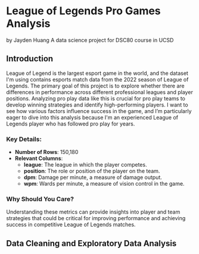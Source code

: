 # League of Legends Pro Games Analysis
by Jayden Huang
A data science project for DSC80 course in UCSD

## Introduction

League of Legend is the largest esport game in the world, and the dataset I'm using contains esports match data from the 2022 season of League of Legends. The primary goal of this project is to explore whether there are differences in performance across different professional leagues and player positions. Analyzing pro play data like this is crucial for pro play teams to develop winning strategies and  identify high-performing players. I want to see how various factors influence success in the game, and I’m particularly eager to dive into this analysis because I'm an experienced League of Legends player who has followed pro play for years.

### Key Details:
- **Number of Rows**: 150,180
- **Relevant Columns**:
  - **league**: The league in which the player competes.
  - **position**: The role or position of the player on the team.
  - **dpm**: Damage per minute, a measure of damage output.
  - **wpm**: Wards per minute, a measure of vision control in the game.

### Why Should You Care?
Understanding these metrics can provide insights into player and team strategies that could be critical for improving performance and achieving success in competitive League of Legends matches.

## Data Cleaning and Exploratory Data Analysis